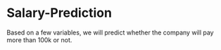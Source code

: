 # Salary-Prediction
Based on a few variables, we will predict whether the company will pay more than 100k or not.

